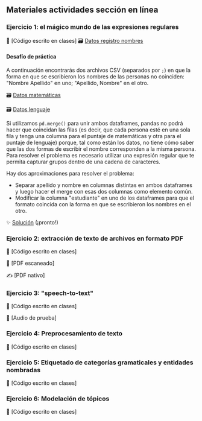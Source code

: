 ## Materiales actividades sección en línea

### Ejercicio 1: el mágico mundo de las expresiones regulares

:page_facing_up: [Código escrito en clases]
:card_file_box: [Datos registro nombres](https://www.dropbox.com/scl/fi/umg8lnwj89zsncgv0sdos/nombres.csv?rlkey=f8e5oy4o54hk4f5v3y1lkzncn&dl=0)

#### Desafío de práctica
A continuación encontrarás dos archivos CSV (separados por `;`) en que la forma en que se escribieron los nombres de las personas no coinciden: "Nombre Apellido" en uno; "Apellido, Nombre" en el otro. 

:card_file_box: [Datos matemáticas](https://www.dropbox.com/scl/fi/0r0m3ttp5cagybvk5quhu/matematicas.csv?rlkey=5xddjevkgl0zd2dc7pzxpbweo&dl=0)

:card_file_box: [Datos lenguaje](https://www.dropbox.com/scl/fi/zoh7n0mfhh51539rtmpl6/lenguaje.csv?rlkey=ah9tekr76iwiymm11vo5kdknm&dl=0)

Si utilizamos `pd.merge()` para unir ambos dataframes, pandas no podrá hacer que coincidan las filas (es decir, que cada persona esté en una sola fila y tenga una columna para el puntaje de matemáticas y otra para el puntaje de lenguaje) porque, tal como están los datos, no tiene cómo saber que las dos formas de escribir el nombre corresponden a la misma persona. Para resolver el problema es necesario utilizar una expresión regular que te permita capturar grupos dentro de una cadena de caracteres.

Hay dos aproximaciones para resolver el problema:
 - Separar apellido y nombre en columnas distintas en ambos dataframes y luego hacer el merge con esas dos columnas como elemento común.
 - Modificar la columna "estudiante" en uno de los dataframes para que el formato coincida con la forma en que se escribieron los nombres en el otro.

:sparkles: [Solución]() (¡pronto!)

### Ejercicio 2: extracción de texto de archivos en formato PDF

:page_facing_up: [Código escrito en clases]

📖 [PDF escaneado]

✍️ [PDF nativo]


### Ejercicio 3: "speech-to-text"

:page_facing_up: [Código escrito en clases]

🎤 [Audio de prueba]

### Ejercicio 4: Preprocesamiento de texto
 
:page_facing_up: [Código escrito en clases]

### Ejercicio 5: Etiquetado de categorías gramaticales y entidades nombradas

:page_facing_up: [Código escrito en clases]

### Ejercicio 6: Modelación de tópicos

:page_facing_up: [Código escrito en clases]
